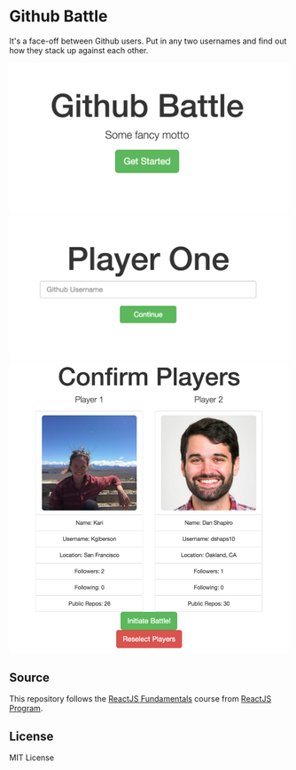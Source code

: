 # Github Battle

It's a face-off between Github users. Put in any two usernames and find out how they stack up against each other.

![Home Screen](imgs/github-battle-home.png)
![Player One](imgs/player-one.png)
![Confirm Battle](imgs/confirm-players.png)


## Source
This repository follows the [ReactJS Fundamentals](http://courses.reactjsprogram.com/courses/reactjsfundamentals) course from [ReactJS Program](http://www.reactjsprogram.com/).


## License
MIT License